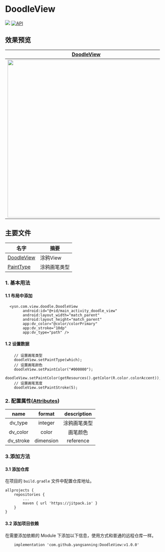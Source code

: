 # DoodleView
[![](https://jitpack.io/v/yangsanning/DoodleView.svg)](https://jitpack.io/#yangsanning/DoodleView)
[![API](https://img.shields.io/badge/API-19%2B-orange.svg?style=flat)](https://android-arsenal.com/api?level=19)

## 效果预览

| [DoodleView]                      |
| ------------------------------- |
| <img src="images/image1.gif" height="512" /> |


## 主要文件
| 名字             | 摘要           |
| ---------------- | -------------- |
| [DoodleView] | 涂鸦View  |
| [PaintType] | 涂鸦画笔类型  |


### 1. 基本用法

#### 1.1 布局中添加
```android
  <ysn.com.view.doodle.DoodleView
        android:id="@+id/main_activity_doodle_view"
        android:layout_width="match_parent"
        android:layout_height="match_parent"
        app:dv_color="@color/colorPrimary"
        app:dv_stroke="10dp"
        app:dv_type="path" />
```

#### 1.2 设置数据
```android
    // 设置画笔类型
    doodleView.setPaintType(which);
    // 设置画笔颜色
    doodleView.setPaintColor("#000000");
    doodleView.setPaintColor(getResources().getColor(R.color.colorAccent));
    // 设置画笔宽度
    doodleView.setPaintStroke(5);
```

### 2. 配置属性([Attributes])
|name|format|description|
|:---:|:---:|:---:|
| dv_type | integer | 涂鸦画笔类型 |
| dv_color | color | 画笔颜色 |
| dv_stroke | dimension|reference | 画笔宽度 |


### 3.添加方法

#### 3.1 添加仓库

在项目的 `build.gradle` 文件中配置仓库地址。

```android
allprojects {
	repositories {
		...
		maven { url 'https://jitpack.io' }
	}
}
```

#### 3.2 添加项目依赖

在需要添加依赖的 Module 下添加以下信息，使用方式和普通的远程仓库一样。

```android
    implementation 'com.github.yangsanning:DoodleView:v1.0.0'
```

[DoodleView]:https://github.com/yangsanning/DoodleView/blob/master/doodleview/src/main/java/ysn/com/view/doodle/DoodleView.java
[PaintType]:https://github.com/yangsanning/DoodleView/blob/master/doodleview/src/main/java/ysn/com/view/doodle/type/PaintType.java
[Attributes]:https://github.com/yangsanning/DoodleView/blob/master/doodleview/src/main/res/values/attrs.xml
